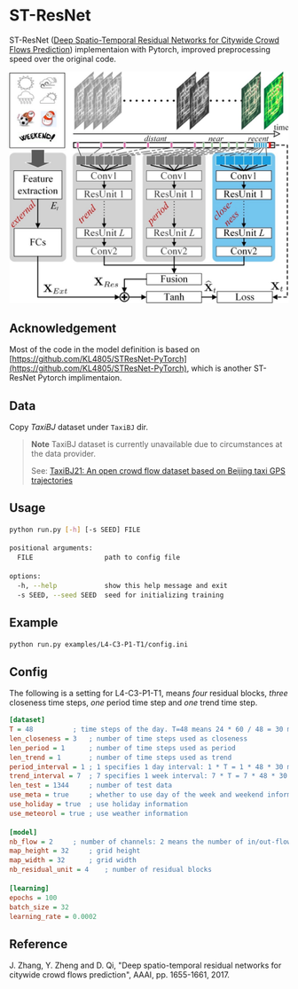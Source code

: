 # ST-ResNet
ST-ResNet ([Deep Spatio-Temporal Residual Networks for Citywide Crowd Flows Prediction](https://arxiv.org/abs/1610.00081)) implementaion with Pytorch, improved preprocessing speed over the original code.

![ST-ResNet](assets/images/1-s2.0-S0004370218300973-gr003_lrg.jpg)


## Acknowledgement
Most of the code in the model definition is based on [https://github.com/KL4805/STResNet-PyTorch](https://github.com/KL4805/STResNet-PyTorch), which is another ST-ResNet Pytorch implimentaion.


## Data
Copy *TaxiBJ* dataset under `TaxiBJ` dir.

> **Note**
> TaxiBJ dataset is currently unavailable due to circumstances at the data provider.
>
> See: [TaxiBJ21: An open crowd flow dataset based on Beijing taxi GPS trajectories](https://doi.org/10.1002/itl2.297)


## Usage
```sh
python run.py [-h] [-s SEED] FILE

positional arguments:
  FILE                  path to config file

options:
  -h, --help            show this help message and exit
  -s SEED, --seed SEED  seed for initializing training
```

## Example
```sh
python run.py examples/L4-C3-P1-T1/config.ini
```

## Config
The following is a setting for L4-C3-P1-T1, means *four* residual blocks, *three* closeness time steps, *one* period time step and *one* trend time step.

```ini
[dataset]
T = 48			; time steps of the day. T=48 means 24 * 60 / 48 = 30 min = one time step
len_closeness = 3	; number of time steps used as closeness
len_period = 1		; number of time steps used as period
len_trend = 1		; number of time steps used as trend
period_interval = 1	; 1 specifies 1 day interval: 1 * T = 1 * 48 * 30 min = 24 hr = 1 day
trend_interval = 7	; 7 specifies 1 week interval: 7 * T = 7 * 48 * 30 min = 7 days = 1 wk
len_test = 1344		; number of test data
use_meta = true		; whether to use day of the week and weekend information
use_holiday = true	; use holiday information
use_meteorol = true	; use weather information

[model]
nb_flow = 2		; number of channels: 2 means the number of in/out-flows
map_height = 32		; grid height
map_width = 32		; grid width
nb_residual_unit = 4	; number of residual blocks

[learning]
epochs = 100
batch_size = 32
learning_rate = 0.0002
```

## Reference
J. Zhang, Y. Zheng and D. Qi, "Deep spatio-temporal residual networks for citywide crowd flows prediction", AAAI, pp. 1655-1661, 2017.
